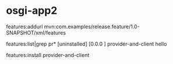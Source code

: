 # osgi-app2
features:addurl mvn:com.examples/release.feature/1.0-SNAPSHOT/xml/features

features:list|grep pr*
[uninstalled] [0.0.0           ] provider-and-client           hello

features:install provider-and-client
